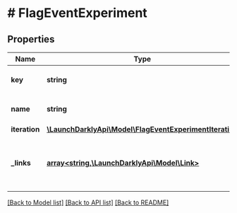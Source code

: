 # # FlagEventExperiment

## Properties

Name | Type | Description | Notes
------------ | ------------- | ------------- | -------------
**key** | **string** | The experiment key |
**name** | **string** | The experiment name |
**iteration** | [**\LaunchDarklyApi\Model\FlagEventExperimentIteration**](FlagEventExperimentIteration.md) |  |
**_links** | [**array<string,\LaunchDarklyApi\Model\Link>**](Link.md) | The location and content type of related resources | [optional]

[[Back to Model list]](../../README.md#models) [[Back to API list]](../../README.md#endpoints) [[Back to README]](../../README.md)
